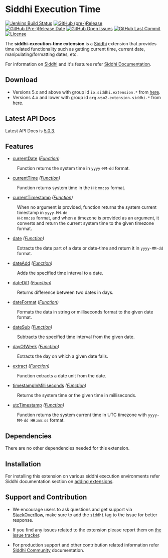 Siddhi Execution Time
======================================

  [![Jenkins Build Status](https://wso2.org/jenkins/job/siddhi/job/siddhi-execution-time/badge/icon)](https://wso2.org/jenkins/job/siddhi/job/siddhi-execution-time/)
  [![GitHub (pre-)Release](https://img.shields.io/github/release/siddhi-io/siddhi-execution-time/all.svg)](https://github.com/siddhi-io/siddhi-execution-time/releases)
  [![GitHub (Pre-)Release Date](https://img.shields.io/github/release-date-pre/siddhi-io/siddhi-execution-time.svg)](https://github.com/siddhi-io/siddhi-execution-time/releases)
  [![GitHub Open Issues](https://img.shields.io/github/issues-raw/siddhi-io/siddhi-execution-time.svg)](https://github.com/siddhi-io/siddhi-execution-time/issues)
  [![GitHub Last Commit](https://img.shields.io/github/last-commit/siddhi-io/siddhi-execution-time.svg)](https://github.com/siddhi-io/siddhi-execution-time/commits/master)
  [![License](https://img.shields.io/badge/License-Apache%202.0-blue.svg)](https://opensource.org/licenses/Apache-2.0)

The **siddhi-execution-time extension** is a <a target="_blank" href="https://siddhi.io/">Siddhi</a> extension that provides time related functionality such as getting current time, current date, manipulating/formatting dates, etc.
 
For information on <a target="_blank" href="https://siddhi.io/">Siddhi</a> and it's features refer <a target="_blank" href="https://siddhi.io/redirect/docs.html">Siddhi Documentation</a>. 

## Download

* Versions 5.x and above with group id `io.siddhi.extension.*` from <a target="_blank" href="https://mvnrepository.com/artifact/io.siddhi.extension.execution.time/siddhi-execution-time/">here</a>.
* Versions 4.x and lower with group id `org.wso2.extension.siddhi.*` from <a target="_blank" href="https://mvnrepository.com/artifact/org.wso2.extension.siddhi.execution.time/siddhi-execution-time">here</a>.

## Latest API Docs 

Latest API Docs is <a target="_blank" href="https://siddhi-io.github.io/siddhi-execution-time/api/5.0.3">5.0.3</a>.

## Features

* <a target="_blank" href="https://siddhi-io.github.io/siddhi-execution-time/api/5.0.3/#currentdate-function">currentDate</a> *(<a target="_blank" href="http://siddhi.io/en/v5.0/docs/query-guide/#function">Function</a>)*<br> <div style="padding-left: 1em;"><p>Function returns the system time in <code>yyyy-MM-dd</code> format.</p></div>
* <a target="_blank" href="https://siddhi-io.github.io/siddhi-execution-time/api/5.0.3/#currenttime-function">currentTime</a> *(<a target="_blank" href="http://siddhi.io/en/v5.0/docs/query-guide/#function">Function</a>)*<br> <div style="padding-left: 1em;"><p>Function returns system time in the <code>HH:mm:ss</code> format.</p></div>
* <a target="_blank" href="https://siddhi-io.github.io/siddhi-execution-time/api/5.0.3/#currenttimestamp-function">currentTimestamp</a> *(<a target="_blank" href="http://siddhi.io/en/v5.0/docs/query-guide/#function">Function</a>)*<br> <div style="padding-left: 1em;"><p>When no argument is provided, function returns the system current timestamp in <code>yyyy-MM-dd HH:mm:ss</code> format, and when a timezone is provided as an argument, it converts and return the current system time to the given timezone format.</p></div>
* <a target="_blank" href="https://siddhi-io.github.io/siddhi-execution-time/api/5.0.3/#date-function">date</a> *(<a target="_blank" href="http://siddhi.io/en/v5.0/docs/query-guide/#function">Function</a>)*<br> <div style="padding-left: 1em;"><p>Extracts the date part of a date or date-time and return it in <code>yyyy-MM-dd</code> format.</p></div>
* <a target="_blank" href="https://siddhi-io.github.io/siddhi-execution-time/api/5.0.3/#dateadd-function">dateAdd</a> *(<a target="_blank" href="http://siddhi.io/en/v5.0/docs/query-guide/#function">Function</a>)*<br> <div style="padding-left: 1em;"><p>Adds the specified time interval to a date.</p></div>
* <a target="_blank" href="https://siddhi-io.github.io/siddhi-execution-time/api/5.0.3/#datediff-function">dateDiff</a> *(<a target="_blank" href="http://siddhi.io/en/v5.0/docs/query-guide/#function">Function</a>)*<br> <div style="padding-left: 1em;"><p>Returns difference between two dates in days.</p></div>
* <a target="_blank" href="https://siddhi-io.github.io/siddhi-execution-time/api/5.0.3/#dateformat-function">dateFormat</a> *(<a target="_blank" href="http://siddhi.io/en/v5.0/docs/query-guide/#function">Function</a>)*<br> <div style="padding-left: 1em;"><p>Formats the data in string or milliseconds format to the given date format.</p></div>
* <a target="_blank" href="https://siddhi-io.github.io/siddhi-execution-time/api/5.0.3/#datesub-function">dateSub</a> *(<a target="_blank" href="http://siddhi.io/en/v5.0/docs/query-guide/#function">Function</a>)*<br> <div style="padding-left: 1em;"><p>Subtracts the specified time interval from the given date.</p></div>
* <a target="_blank" href="https://siddhi-io.github.io/siddhi-execution-time/api/5.0.3/#dayofweek-function">dayOfWeek</a> *(<a target="_blank" href="http://siddhi.io/en/v5.0/docs/query-guide/#function">Function</a>)*<br> <div style="padding-left: 1em;"><p>Extracts the day on which a given date falls.</p></div>
* <a target="_blank" href="https://siddhi-io.github.io/siddhi-execution-time/api/5.0.3/#extract-function">extract</a> *(<a target="_blank" href="http://siddhi.io/en/v5.0/docs/query-guide/#function">Function</a>)*<br> <div style="padding-left: 1em;"><p>Function extracts a date unit from the date.</p></div>
* <a target="_blank" href="https://siddhi-io.github.io/siddhi-execution-time/api/5.0.3/#timestampinmilliseconds-function">timestampInMilliseconds</a> *(<a target="_blank" href="http://siddhi.io/en/v5.0/docs/query-guide/#function">Function</a>)*<br> <div style="padding-left: 1em;"><p>Returns the system time or the given time in milliseconds.</p></div>
* <a target="_blank" href="https://siddhi-io.github.io/siddhi-execution-time/api/5.0.3/#utctimestamp-function">utcTimestamp</a> *(<a target="_blank" href="http://siddhi.io/en/v5.0/docs/query-guide/#function">Function</a>)*<br> <div style="padding-left: 1em;"><p>Function returns the system current time in UTC timezone with <code>yyyy-MM-dd HH:mm:ss</code> format.</p></div>

## Dependencies 

There are no other dependencies needed for this extension. 

## Installation

For installing this extension on various siddhi execution environments refer Siddhi documentation section on <a target="_blank" href="https://siddhi.io/redirect/add-extensions.html">adding extensions</a>.

## Support and Contribution

* We encourage users to ask questions and get support via <a target="_blank" href="https://stackoverflow.com/questions/tagged/siddhi">StackOverflow</a>, make sure to add the `siddhi` tag to the issue for better response.

* If you find any issues related to the extension please report them on <a target="_blank" href="https://github.com/siddhi-io/siddhi-execution-time/issues">the issue tracker</a>.

* For production support and other contribution related information refer <a target="_blank" href="https://siddhi.io/community/">Siddhi Community</a> documentation.
